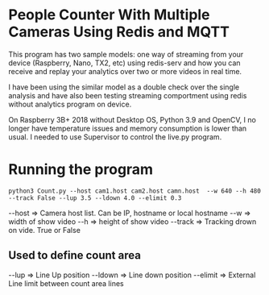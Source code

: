# People Counter With Multiple Cameras Using Redis and MQTT

This program has two sample models: one way of streaming from your device (Raspberry, Nano, TX2, etc) using redis-serv and how you can receive and replay your analytics over two or more videos in real time.

I have been using the similar model as a double check over the single analysis and have also been testing streaming comportment using redis without analytics program on device.

On Raspberry 3B+ 2018 without Desktop OS, Python 3.9 and OpenCV, I no longer have temperature issues and memory consumption is lower than usual. I needed to use Supervisor to control the live.py program.

# Running the program

```
python3 Count.py --host cam1.host cam2.host camn.host  --w 640 --h 480 --track False --lup 3.5 --ldown 4.0 --elimit 0.3
```

--host => Camera host list. Can be IP, hostname or local hostname
--w => width of show video
--h => height of show video
--track => Tracking drown on vide. True or False
## Used to define count area
--lup => Line Up position
--ldown => Line down position
--elimit => External Line limit between count area lines
